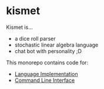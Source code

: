 # kismet

Kismet is...
* a dice roll parser
* stochastic linear algebra language
* chat bot with personality ;D

This monorepo contains code for:
* [Language Implementation](lib/kismet/)
* [Command Line Interface](bin/kismet_cli/)